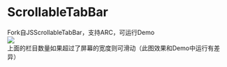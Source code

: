 ScrollableTabBar
================

Fork自JSScrollableTabBar，支持ARC，可运行Demo  
![](https://img.skitch.com/20121017-b2qwkqq38m536maniwfew4cxdb.jpg)  
上面的栏目数量如果超过了屏幕的宽度则可滑动（此图效果和Demo中运行有差异）